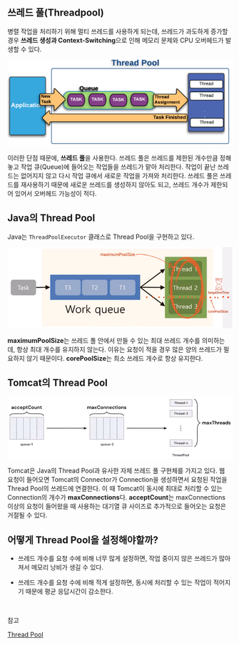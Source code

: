 ## 쓰레드 풀(Threadpool)

병렬 작업을 처리하기 위해 멀티 쓰레드를 사용하게 되는데, 쓰레드가 과도하게 증가할 경우 **쓰레드 생성과 Context-Switching**으로 인해 메모리 문제와 CPU 오버헤드가 발생할 수 있다.

![img](https://github.com/dilmah0203/TIL/blob/main/Image/Thread%20Pool.PNG)

이러한 단점 때문에, **쓰레드 풀**을 사용한다. 쓰레드 풀은 쓰레드를 제한된 개수만큼 정해놓고 작업 큐(Queue)에 들어오는 작업들을 쓰레드가 맡아 처리한다. 작업이 끝난 쓰레드는 없어지지 않고 다시 작업 큐에서 새로운 작업을 가져와 처리한다. 쓰레드 풀은 쓰레드를 재사용하기 때문에 새로운 쓰레드를 생성하지 않아도 되고, 쓰레드 개수가 제한되어 있어서 오버헤드 가능성이 적다.

## Java의 Thread Pool

Java는 `ThreadPoolExecutor` 클래스로 Thread Pool을 구현하고 있다.

![img2](https://github.com/dilmah0203/TIL/blob/main/Image/ThreadPoolExecutor.png)

**maximumPoolSize**는 쓰레드 풀 안에서 만들 수 있는 최대 쓰레드 개수를 의미하는데, 항상 최대 개수를 유지하지 않는다. 이유는 요청이 적을 경우 많은 양의 쓰레드가 필요하지 않기 때문이다. **corePoolSize**는 최소 쓰레드 개수로 항상 유지한다.

## Tomcat의 Thread Pool

![img](https://github.com/dilmah0203/TIL/blob/main/Image/Thread%20Pool2.png)

Tomcat은 Java의 Thread Pool과 유사한 자체 쓰레드 풀 구현체를 가지고 있다. 웹 요청이 들어오면 Tomcat의 Connector가 Connection을 생성하면서 요청된 작업을 Thread Pool의 쓰레드에 연결한다. 이 때 Tomcat이 동시에 최대로 처리할 수 있는 Connection의 개수가 **maxConnections**다. **acceptCount**는 maxConnections 이상의 요청이 들어왔을 때 사용하는 대기열 큐 사이즈로 추가적으로 들어오는 요청은 거절될 수 있다.

## 어떻게 Thread Pool을 설정해야할까?

- 쓰레드 개수를 요청 수에 비해 너무 많게 설정하면, 작업 중이지 않은 쓰레드가 많아져서 메모리 낭비가 생길 수 있다.

- 쓰레드 개수를 요청 수에 비해 적게 설정하면, 동시에 처리할 수 있는 작업이 적어지기 때문에 평균 응답시간이 감소한다.

<br>

참고

[Thread Pool](https://www.youtube.com/watch?v=um4rYmQIeRE&list=PLgXGHBqgT2TvpJ_p9L_yZKPifgdBOzdVH&index=3)
